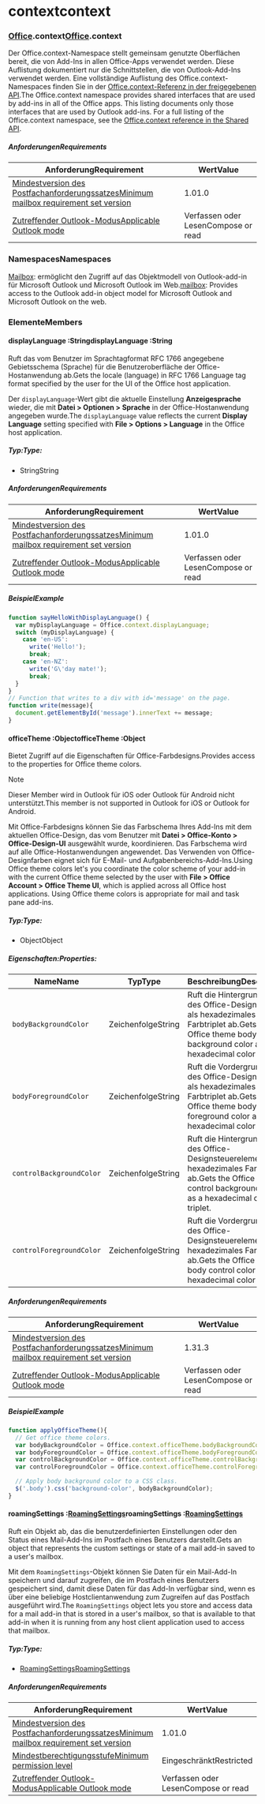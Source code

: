 
# <a name="context"></a><span data-ttu-id="74d59-101">context</span><span class="sxs-lookup"><span data-stu-id="74d59-101">context</span></span>

### <a name="officeofficemdcontext"></a><span data-ttu-id="74d59-102">[Office](Office.md).context</span><span class="sxs-lookup"><span data-stu-id="74d59-102">[Office](Office.md).context</span></span>

<span data-ttu-id="74d59-p101">Der Office.context-Namespace stellt gemeinsam genutzte Oberflächen bereit, die von Add-Ins in allen Office-Apps verwendet werden. Diese Auflistung dokumentiert nur die Schnittstellen, die von Outlook-Add-Ins verwendet werden. Eine vollständige Auflistung des Office.context-Namespaces finden Sie in der [Office.context-Referenz in der freigegebenen API](/javascript/api/office/office.context).</span><span class="sxs-lookup"><span data-stu-id="74d59-p101">The Office.context namespace provides shared interfaces that are used by add-ins in all of the Office apps. This listing documents only those interfaces that are used by Outlook add-ins. For a full listing of the Office.context namespace, see the [Office.context reference in the Shared API](/javascript/api/office/office.context).</span></span>

##### <a name="requirements"></a><span data-ttu-id="74d59-105">Anforderungen</span><span class="sxs-lookup"><span data-stu-id="74d59-105">Requirements</span></span>

|<span data-ttu-id="74d59-106">Anforderung</span><span class="sxs-lookup"><span data-stu-id="74d59-106">Requirement</span></span>| <span data-ttu-id="74d59-107">Wert</span><span class="sxs-lookup"><span data-stu-id="74d59-107">Value</span></span>|
|---|---|
|[<span data-ttu-id="74d59-108">Mindestversion des Postfachanforderungssatzes</span><span class="sxs-lookup"><span data-stu-id="74d59-108">Minimum mailbox requirement set version</span></span>](/javascript/office/requirement-sets/outlook-api-requirement-sets)| <span data-ttu-id="74d59-109">1.0</span><span class="sxs-lookup"><span data-stu-id="74d59-109">1.0</span></span>|
|[<span data-ttu-id="74d59-110">Zutreffender Outlook-Modus</span><span class="sxs-lookup"><span data-stu-id="74d59-110">Applicable Outlook mode</span></span>](https://docs.microsoft.com/outlook/add-ins/#extension-points)| <span data-ttu-id="74d59-111">Verfassen oder Lesen</span><span class="sxs-lookup"><span data-stu-id="74d59-111">Compose or read</span></span>|

### <a name="namespaces"></a><span data-ttu-id="74d59-112">Namespaces</span><span class="sxs-lookup"><span data-stu-id="74d59-112">Namespaces</span></span>

<span data-ttu-id="74d59-113">[Mailbox](office.context.mailbox.md): ermöglicht den Zugriff auf das Objektmodell von Outlook-add-in für Microsoft Outlook und Microsoft Outlook im Web.</span><span class="sxs-lookup"><span data-stu-id="74d59-113">[mailbox](office.context.mailbox.md): Provides access to the Outlook add-in object model for Microsoft Outlook and Microsoft Outlook on the web.</span></span>

### <a name="members"></a><span data-ttu-id="74d59-114">Elemente</span><span class="sxs-lookup"><span data-stu-id="74d59-114">Members</span></span>

####  <a name="displaylanguage-string"></a><span data-ttu-id="74d59-115">displayLanguage :String</span><span class="sxs-lookup"><span data-stu-id="74d59-115">displayLanguage :String</span></span>

<span data-ttu-id="74d59-116">Ruft das vom Benutzer im Sprachtagformat RFC 1766 angegebene Gebietsschema (Sprache) für die Benutzeroberfläche der Office-Hostanwendung ab.</span><span class="sxs-lookup"><span data-stu-id="74d59-116">Gets the locale (language) in RFC 1766 Language tag format specified by the user for the UI of the Office host application.</span></span>

<span data-ttu-id="74d59-117">Der `displayLanguage`-Wert gibt die aktuelle Einstellung **Anzeigesprache** wieder, die mit **Datei > Optionen > Sprache** in der Office-Hostanwendung angegeben wurde.</span><span class="sxs-lookup"><span data-stu-id="74d59-117">The `displayLanguage` value reflects the current **Display Language** setting specified with **File > Options > Language** in the Office host application.</span></span>

##### <a name="type"></a><span data-ttu-id="74d59-118">Typ:</span><span class="sxs-lookup"><span data-stu-id="74d59-118">Type:</span></span>

*   <span data-ttu-id="74d59-119">String</span><span class="sxs-lookup"><span data-stu-id="74d59-119">String</span></span>

##### <a name="requirements"></a><span data-ttu-id="74d59-120">Anforderungen</span><span class="sxs-lookup"><span data-stu-id="74d59-120">Requirements</span></span>

|<span data-ttu-id="74d59-121">Anforderung</span><span class="sxs-lookup"><span data-stu-id="74d59-121">Requirement</span></span>| <span data-ttu-id="74d59-122">Wert</span><span class="sxs-lookup"><span data-stu-id="74d59-122">Value</span></span>|
|---|---|
|[<span data-ttu-id="74d59-123">Mindestversion des Postfachanforderungssatzes</span><span class="sxs-lookup"><span data-stu-id="74d59-123">Minimum mailbox requirement set version</span></span>](/javascript/office/requirement-sets/outlook-api-requirement-sets)| <span data-ttu-id="74d59-124">1.0</span><span class="sxs-lookup"><span data-stu-id="74d59-124">1.0</span></span>|
|[<span data-ttu-id="74d59-125">Zutreffender Outlook-Modus</span><span class="sxs-lookup"><span data-stu-id="74d59-125">Applicable Outlook mode</span></span>](https://docs.microsoft.com/outlook/add-ins/#extension-points)| <span data-ttu-id="74d59-126">Verfassen oder Lesen</span><span class="sxs-lookup"><span data-stu-id="74d59-126">Compose or read</span></span>|

##### <a name="example"></a><span data-ttu-id="74d59-127">Beispiel</span><span class="sxs-lookup"><span data-stu-id="74d59-127">Example</span></span>

```js
function sayHelloWithDisplayLanguage() {
  var myDisplayLanguage = Office.context.displayLanguage;
  switch (myDisplayLanguage) {
    case 'en-US':
      write('Hello!');
      break;
    case 'en-NZ':
      write('G\'day mate!');
      break;
  }
}
// Function that writes to a div with id='message' on the page.
function write(message){
  document.getElementById('message').innerText += message;
}
```

####  <a name="officetheme-object"></a><span data-ttu-id="74d59-128">officeTheme :Object</span><span class="sxs-lookup"><span data-stu-id="74d59-128">officeTheme :Object</span></span>

<span data-ttu-id="74d59-129">Bietet Zugriff auf die Eigenschaften für Office-Farbdesigns.</span><span class="sxs-lookup"><span data-stu-id="74d59-129">Provides access to the properties for Office theme colors.</span></span>

> [!NOTE]
> <span data-ttu-id="74d59-130">Dieser Member wird in Outlook für iOS oder Outlook für Android nicht unterstützt.</span><span class="sxs-lookup"><span data-stu-id="74d59-130">This member is not supported in Outlook for iOS or Outlook for Android.</span></span>

<span data-ttu-id="74d59-p102">Mit Office-Farbdesigns können Sie das Farbschema Ihres Add-Ins mit dem aktuellen Office-Design, das vom Benutzer mit **Datei > Office-Konto > Office-Design-UI** ausgewählt wurde, koordinieren. Das Farbschema wird auf alle Office-Hostanwendungen angewendet. Das Verwenden von Office-Designfarben eignet sich für E-Mail- und Aufgabenbereichs-Add-Ins.</span><span class="sxs-lookup"><span data-stu-id="74d59-p102">Using Office theme colors let's you coordinate the color scheme of your add-in with the current Office theme selected by the user with **File > Office Account > Office Theme UI**, which is applied across all Office host applications. Using Office theme colors is appropriate for mail and task pane add-ins.</span></span>

##### <a name="type"></a><span data-ttu-id="74d59-133">Typ:</span><span class="sxs-lookup"><span data-stu-id="74d59-133">Type:</span></span>

*   <span data-ttu-id="74d59-134">Object</span><span class="sxs-lookup"><span data-stu-id="74d59-134">Object</span></span>

##### <a name="properties"></a><span data-ttu-id="74d59-135">Eigenschaften:</span><span class="sxs-lookup"><span data-stu-id="74d59-135">Properties:</span></span>

|<span data-ttu-id="74d59-136">Name</span><span class="sxs-lookup"><span data-stu-id="74d59-136">Name</span></span>| <span data-ttu-id="74d59-137">Typ</span><span class="sxs-lookup"><span data-stu-id="74d59-137">Type</span></span>| <span data-ttu-id="74d59-138">Beschreibung</span><span class="sxs-lookup"><span data-stu-id="74d59-138">Description</span></span>|
|---|---|---|
|`bodyBackgroundColor`| <span data-ttu-id="74d59-139">Zeichenfolge</span><span class="sxs-lookup"><span data-stu-id="74d59-139">String</span></span>|<span data-ttu-id="74d59-140">Ruft die Hintergrundfarbe des Office-Designkörpers als hexadezimales Farbtriplet ab.</span><span class="sxs-lookup"><span data-stu-id="74d59-140">Gets the Office theme body background color as a hexadecimal color triplet.</span></span>|
|`bodyForegroundColor`| <span data-ttu-id="74d59-141">Zeichenfolge</span><span class="sxs-lookup"><span data-stu-id="74d59-141">String</span></span>|<span data-ttu-id="74d59-142">Ruft die Vordergrundfarbe des Office-Designkörpers als hexadezimales Farbtriplet ab.</span><span class="sxs-lookup"><span data-stu-id="74d59-142">Gets the Office theme body foreground color as a hexadecimal color triplet.</span></span>|
|`controlBackgroundColor`| <span data-ttu-id="74d59-143">Zeichenfolge</span><span class="sxs-lookup"><span data-stu-id="74d59-143">String</span></span>|<span data-ttu-id="74d59-144">Ruft die Hintergrundfarbe des Office-Designsteuerelements als hexadezimales Farbtriplet ab.</span><span class="sxs-lookup"><span data-stu-id="74d59-144">Gets the Office theme control background color as a hexadecimal color triplet.</span></span>|
|`controlForegroundColor`| <span data-ttu-id="74d59-145">Zeichenfolge</span><span class="sxs-lookup"><span data-stu-id="74d59-145">String</span></span>|<span data-ttu-id="74d59-146">Ruft die Vordergrundfarbe des Office-Designsteuerelements als hexadezimales Farbtriplet ab.</span><span class="sxs-lookup"><span data-stu-id="74d59-146">Gets the Office theme body control color as a hexadecimal color triplet.</span></span>|

##### <a name="requirements"></a><span data-ttu-id="74d59-147">Anforderungen</span><span class="sxs-lookup"><span data-stu-id="74d59-147">Requirements</span></span>

|<span data-ttu-id="74d59-148">Anforderung</span><span class="sxs-lookup"><span data-stu-id="74d59-148">Requirement</span></span>| <span data-ttu-id="74d59-149">Wert</span><span class="sxs-lookup"><span data-stu-id="74d59-149">Value</span></span>|
|---|---|
|[<span data-ttu-id="74d59-150">Mindestversion des Postfachanforderungssatzes</span><span class="sxs-lookup"><span data-stu-id="74d59-150">Minimum mailbox requirement set version</span></span>](/javascript/office/requirement-sets/outlook-api-requirement-sets)| <span data-ttu-id="74d59-151">1.3</span><span class="sxs-lookup"><span data-stu-id="74d59-151">1.3</span></span>|
|[<span data-ttu-id="74d59-152">Zutreffender Outlook-Modus</span><span class="sxs-lookup"><span data-stu-id="74d59-152">Applicable Outlook mode</span></span>](https://docs.microsoft.com/outlook/add-ins/#extension-points)| <span data-ttu-id="74d59-153">Verfassen oder Lesen</span><span class="sxs-lookup"><span data-stu-id="74d59-153">Compose or read</span></span>|

##### <a name="example"></a><span data-ttu-id="74d59-154">Beispiel</span><span class="sxs-lookup"><span data-stu-id="74d59-154">Example</span></span>

```js
function applyOfficeTheme(){
  // Get office theme colors.
  var bodyBackgroundColor = Office.context.officeTheme.bodyBackgroundColor;
  var bodyForegroundColor = Office.context.officeTheme.bodyForegroundColor;
  var controlBackgroundColor = Office.context.officeTheme.controlBackgroundColor
  var controlForegroundColor = Office.context.officeTheme.controlForegroundColor;

  // Apply body background color to a CSS class.
  $('.body').css('background-color', bodyBackgroundColor);
}
```

####  <a name="roamingsettings-roamingsettingsjavascriptapioutlook14officeroamingsettings"></a><span data-ttu-id="74d59-155">roamingSettings :[RoamingSettings](/javascript/api/outlook_1_4/office.RoamingSettings)</span><span class="sxs-lookup"><span data-stu-id="74d59-155">roamingSettings :[RoamingSettings](/javascript/api/outlook_1_4/office.RoamingSettings)</span></span>

<span data-ttu-id="74d59-156">Ruft ein Objekt ab, das die benutzerdefinierten Einstellungen oder den Status eines Mail-Add-Ins im Postfach eines Benutzers darstellt.</span><span class="sxs-lookup"><span data-stu-id="74d59-156">Gets an object that represents the custom settings or state of a mail add-in saved to a user's mailbox.</span></span>

<span data-ttu-id="74d59-157">Mit dem `RoamingSettings`-Objekt können Sie Daten für ein Mail-Add-In speichern und darauf zugreifen, die im Postfach eines Benutzers gespeichert sind, damit diese Daten für das Add-In verfügbar sind, wenn es über eine beliebige Hostclientanwendung zum Zugreifen auf das Postfach ausgeführt wird.</span><span class="sxs-lookup"><span data-stu-id="74d59-157">The `RoamingSettings` object lets you store and access data for a mail add-in that is stored in a user's mailbox, so that is available to that add-in when it is running from any host client application used to access that mailbox.</span></span>

##### <a name="type"></a><span data-ttu-id="74d59-158">Typ:</span><span class="sxs-lookup"><span data-stu-id="74d59-158">Type:</span></span>

*   [<span data-ttu-id="74d59-159">RoamingSettings</span><span class="sxs-lookup"><span data-stu-id="74d59-159">RoamingSettings</span></span>](/javascript/api/outlook_1_4/office.RoamingSettings)

##### <a name="requirements"></a><span data-ttu-id="74d59-160">Anforderungen</span><span class="sxs-lookup"><span data-stu-id="74d59-160">Requirements</span></span>

|<span data-ttu-id="74d59-161">Anforderung</span><span class="sxs-lookup"><span data-stu-id="74d59-161">Requirement</span></span>| <span data-ttu-id="74d59-162">Wert</span><span class="sxs-lookup"><span data-stu-id="74d59-162">Value</span></span>|
|---|---|
|[<span data-ttu-id="74d59-163">Mindestversion des Postfachanforderungssatzes</span><span class="sxs-lookup"><span data-stu-id="74d59-163">Minimum mailbox requirement set version</span></span>](/javascript/office/requirement-sets/outlook-api-requirement-sets)| <span data-ttu-id="74d59-164">1.0</span><span class="sxs-lookup"><span data-stu-id="74d59-164">1.0</span></span>|
|[<span data-ttu-id="74d59-165">Mindestberechtigungsstufe</span><span class="sxs-lookup"><span data-stu-id="74d59-165">Minimum permission level</span></span>](https://docs.microsoft.com/outlook/add-ins/understanding-outlook-add-in-permissions)| <span data-ttu-id="74d59-166">Eingeschränkt</span><span class="sxs-lookup"><span data-stu-id="74d59-166">Restricted</span></span>|
|[<span data-ttu-id="74d59-167">Zutreffender Outlook-Modus</span><span class="sxs-lookup"><span data-stu-id="74d59-167">Applicable Outlook mode</span></span>](https://docs.microsoft.com/outlook/add-ins/#extension-points)| <span data-ttu-id="74d59-168">Verfassen oder Lesen</span><span class="sxs-lookup"><span data-stu-id="74d59-168">Compose or read</span></span>|